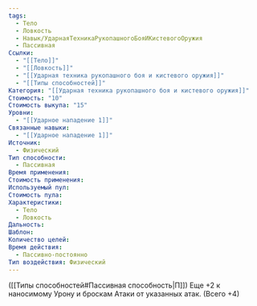 ```yaml
---
tags:
  - Тело
  - Ловкость
  - Навык/УдарнаяТехникаРукопашногоБояИКистевогоОружия
  - Пассивная
Ссылки:
  - "[[Тело]]"
  - "[[Ловкость]]"
  - "[[Ударная техника рукопашного боя и кистевого оружия]]"
  - "[[Типы способностей]]"
Категория: "[[Ударная техника рукопашного боя и кистевого оружия]]"
Стоимость: "10"
Стоимость выкупа: "15"
Уровни:
  - "[[Ударное нападение 1]]"
Связанные навыки:
  - "[[Ударное нападение 1]]"
Источник:
  - Физический
Тип способности:
  - Пассивная
Время применения: 
Стоимость применения: 
Используемый пул: 
Стоимость пула: 
Характеристики:
  - Тело
  - Ловкость
Дальность: 
Шаблон: 
Количество целей: 
Время действия:
  - Пассивно-постоянно
Тип воздействия: Физический
---
```

([[Типы способностей#Пассивная способность|П]]) Еще +2 к наносимому Урону и броскам Атаки от указанных атак. (Всего +4)